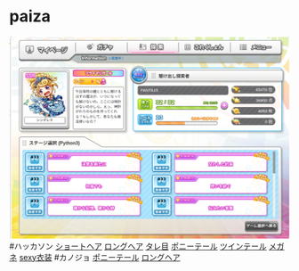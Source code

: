# paiza

![コードガールコレクション](img/codegirl.png)
#ハッカソン
[ショートヘア](hakkason/shorthair.py)
[ロングヘア](hakkason/longhair.py)
[タレ目](hakkason/tareme.py)
[ポニーテール](hakkason/poniitail.py)
[ツインテール](hakkason/tsuintail.py)
[メガネ](hakkason/megane.py)
[sexy衣装](hakkason/sexy.py)
#カノジョ
[ポニーテール](kanojo/poniitail.py)
[ロングヘア](kanojo/longhair.py)
